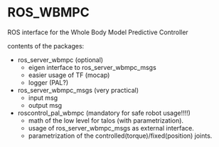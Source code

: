 # ROS_WBMPC

ROS interface for the Whole Body Model Predictive Controller

contents of the packages:
- ros_server_wbmpc (optional)
    - eigen interface to ros_server_wbmpc_msgs
    - easier usage of TF (mocap)
    - logger (PAL?)
- ros_server_wbmpc_msgs (very practical)
    - input msg
    - output msg
- roscontrol_pal_wbmpc (mandatory for safe robot usage!!!!)
    - math of the low level for talos (with parametrization).
    - usage of ros_server_wbmpc_msgs as external interface.
    - parametrization of the controlled(torque)/fixed(position) joints.
